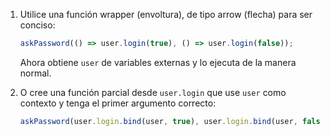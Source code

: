 

1. Utilice una función wrapper (envoltura), de tipo arrow (flecha) para ser conciso:

    ```js 
    askPassword(() => user.login(true), () => user.login(false)); 
    ```

    Ahora obtiene `user` de variables externas y lo ejecuta de la manera normal.

2. O cree una función parcial desde `user.login` que use `user` como contexto y tenga el primer argumento correcto:


    ```js 
    askPassword(user.login.bind(user, true), user.login.bind(user, false)); 
    ```
